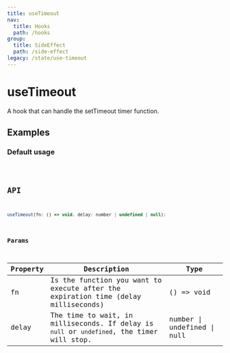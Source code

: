 ```yaml
---
title: useTimeout
nav:
  title: Hooks
  path: /hooks
group:
  title: SideEffect
  path: /side-effect
legacy: /state/use-timeout
---
```


# useTimeout

A hook that can handle the setTimeout timer function.

## Examples

### Default usage

<code src="./demo/demo1.tsx" />


## API

```javascript
useTimeout(fn: () => void, delay: number | undefined | null);
```

### Params

| Property | Description | Type |
|----------|--------------------------------------|----------------------|
| fn  | Is the function you want to execute after the expiration time (delay milliseconds) | () => void |
| delay | The time to wait, in milliseconds. If delay is `null` or `undefined`, the timer will stop. | number \| undefined \| null |


